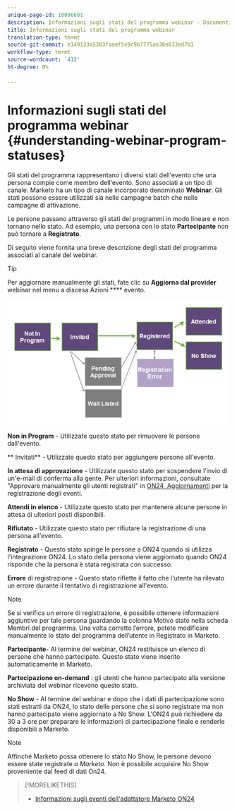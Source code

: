 ```yaml
---
unique-page-id: 10096681
description: Informazioni sugli stati del programma webinar - Documenti Marketo - Documentazione del prodotto
title: Informazioni sugli stati del programma webinar
translation-type: tm+mt
source-git-commit: e149133a5383faaef5e9c9b7775ae36e633ed7b1
workflow-type: tm+mt
source-wordcount: '412'
ht-degree: 0%

---
```



# Informazioni sugli stati del programma webinar {#understanding-webinar-program-statuses}

Gli stati del programma rappresentano i diversi stati dell&#39;evento che una persona compie come membro dell&#39;evento. Sono associati a un tipo di canale. Marketo ha un tipo di canale incorporato denominato **Webinar**. Gli stati possono essere utilizzati sia nelle campagne batch che nelle campagne di attivazione.

Le persone passano attraverso gli stati dei programmi in modo lineare e non tornano nello stato. Ad esempio, una persona con lo stato **Partecipante** non può tornare a **Registrato**.

Di seguito viene fornita una breve descrizione degli stati del programma associati al canale del webinar.

>[!TIP]
>
>Per aggiornare manualmente gli stati, fate clic su **Aggiorna dal provider** webinar nel menu a discesa Azioni **** evento.

![](assets/image2015-12-17-13-3a52-3a39.png)

**Non in Program** - Utilizzate questo stato per rimuovere le persone dall&#39;evento.

** Invitati** - Utilizzate questo stato per aggiungere persone all&#39;evento.

**In attesa di approvazione** - Utilizzate questo stato per sospendere l&#39;invio di un&#39;e-mail di conferma alla gente. Per ulteriori informazioni, consultate &quot;Approvare manualmente gli utenti registrati&quot; in [ON24, Aggiornamenti](on24-event-registration-updates.md) per la registrazione degli eventi.

**Attendi in elenco** - Utilizzate questo stato per mantenere alcune persone in attesa di ulteriori posti disponibili.

**Rifiutato** - Utilizzate questo stato per rifiutare la registrazione di una persona all&#39;evento.

**Registrato** - Questo stato spinge le persone a ON24 quando si utilizza l&#39;integrazione ON24. Lo stato della persona viene aggiornato quando ON24 risponde che la persona è stata registrata con successo.

**Errore** di registrazione - Questo stato riflette il fatto che l&#39;utente ha rilevato un errore durante il tentativo di registrazione all&#39;evento.

>[!NOTE]
>
>Se si verifica un errore di registrazione, è possibile ottenere informazioni aggiuntive per tale persona guardando la colonna Motivo stato nella scheda Membri del programma. Una volta corretto l’errore, potete modificare manualmente lo stato del programma dell’utente in Registrato in Marketo.

**Partecipante**- Al termine del webinar, ON24 restituisce un elenco di persone che hanno partecipato. Questo stato viene inserito automaticamente in Marketo.

**Partecipazione on-demand** : gli utenti che hanno partecipato alla versione archiviata del webinar ricevono questo stato.

**No Show** - Al termine del webinar e dopo che i dati di partecipazione sono stati estratti da ON24, lo stato delle persone che si sono registrate ma non hanno partecipato viene aggiornato a No Show. L&#39;ON24 può richiedere da 30 a 3 ore per preparare le informazioni di partecipazione finale e renderle disponibili a Marketo.

>[!NOTE]
>
>Affinché Marketo possa ottenere lo stato No Show, le persone devono essere state registrate *a Marketo*. Non è possibile acquisire No Show proveniente dal feed di dati On24.

>[!MORELIKETHIS]
>
>* [Informazioni sugli eventi dell&#39;adattatore Marketo ON24](understanding-marketo-on24-adapter-events.md)

>



